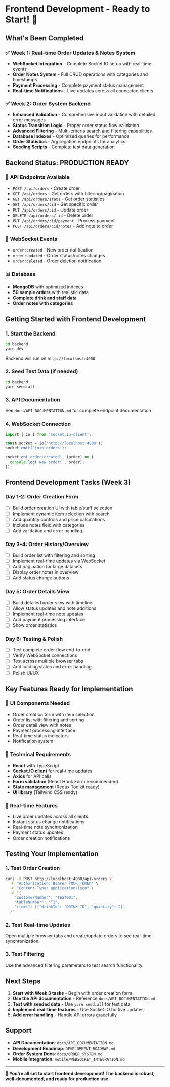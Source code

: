 # Frontend Development - Ready to Start! 🚀

## What's Been Completed

### ✅ Week 1: Real-time Order Updates & Notes System

- **WebSocket Integration** - Complete Socket.IO setup with real-time events
- **Order Notes System** - Full CRUD operations with categories and timestamps
- **Payment Processing** - Complete payment status management
- **Real-time Notifications** - Live updates across all connected clients

### ✅ Week 2: Order System Backend

- **Enhanced Validation** - Comprehensive input validation with detailed error messages
- **Status Transition Logic** - Proper order status flow validation
- **Advanced Filtering** - Multi-criteria search and filtering capabilities
- **Database Indexes** - Optimized queries for performance
- **Order Statistics** - Aggregation endpoints for analytics
- **Seeding Scripts** - Complete test data generation

## Backend Status: PRODUCTION READY

### 🎯 **API Endpoints Available**

- `POST /api/orders` - Create order
- `GET /api/orders` - Get orders with filtering/pagination
- `GET /api/orders/stats` - Get order statistics
- `GET /api/orders/:id` - Get specific order
- `PUT /api/orders/:id` - Update order
- `DELETE /api/orders/:id` - Delete order
- `PUT /api/orders/:id/payment` - Process payment
- `POST /api/orders/:id/notes` - Add note to order

### 🔌 **WebSocket Events**

- `order:created` - New order notification
- `order:updated` - Order status/notes changes
- `order:deleted` - Order deletion notification

### 📊 **Database**

- **MongoDB** with optimized indexes
- **50 sample orders** with realistic data
- **Complete drink and staff data**
- **Order notes with categories**

## Getting Started with Frontend Development

### 1. **Start the Backend**

```bash
cd backend
yarn dev
```

Backend will run on `http://localhost:4000`

### 2. **Seed Test Data** (if needed)

```bash
cd backend
yarn seed:all
```

### 3. **API Documentation**

See `docs/API_DOCUMENTATION.md` for complete endpoint documentation

### 4. **WebSocket Connection**

```javascript
import { io } from 'socket.io-client';

const socket = io('http://localhost:4000');
socket.emit('join:orders');

socket.on('order:created', (order) => {
  console.log('New order:', order);
});
```

## Frontend Development Tasks (Week 3)

### Day 1-2: Order Creation Form

- [ ] Build order creation UI with table/staff selection
- [ ] Implement dynamic item selection with search
- [ ] Add quantity controls and price calculations
- [ ] Include notes field with categories
- [ ] Add validation and error handling

### Day 3-4: Order History/Overview

- [ ] Build order list with filtering and sorting
- [ ] Implement real-time updates via WebSocket
- [ ] Add pagination for large datasets
- [ ] Display order notes in overview
- [ ] Add status change buttons

### Day 5: Order Details View

- [ ] Build detailed order view with timeline
- [ ] Allow status updates and note additions
- [ ] Implement real-time note updates
- [ ] Add payment processing interface
- [ ] Show order statistics

### Day 6: Testing & Polish

- [ ] Test complete order flow end-to-end
- [ ] Verify WebSocket connections
- [ ] Test across multiple browser tabs
- [ ] Add loading states and error handling
- [ ] Polish UI/UX

## Key Features Ready for Implementation

### 🎨 **UI Components Needed**

- Order creation form with item selection
- Order list with filtering and sorting
- Order detail view with notes
- Payment processing interface
- Real-time status indicators
- Notification system

### 🔧 **Technical Requirements**

- **React** with TypeScript
- **Socket.IO client** for real-time updates
- **Axios** for API calls
- **Form validation** (React Hook Form recommended)
- **State management** (Redux Toolkit ready)
- **UI library** (Tailwind CSS ready)

### 📱 **Real-time Features**

- Live order updates across all clients
- Instant status change notifications
- Real-time note synchronization
- Payment status updates
- Order creation notifications

## Testing Your Implementation

### 1. **Test Order Creation**

```bash
curl -X POST http://localhost:4000/api/orders \
  -H "Authorization: Bearer YOUR_TOKEN" \
  -H "Content-Type: application/json" \
  -d '{
    "customerNumber": "TEST001",
    "tableNumber": "T1",
    "items": [{"drinkId": "DRINK_ID", "quantity": 2}]
  }'
```

### 2. **Test Real-time Updates**

Open multiple browser tabs and create/update orders to see real-time synchronization.

### 3. **Test Filtering**

Use the advanced filtering parameters to test search functionality.

## Next Steps

1. **Start with Week 3 tasks** - Begin with order creation form
2. **Use the API documentation** - Reference `docs/API_DOCUMENTATION.md`
3. **Test with seeded data** - Use `yarn seed:all` for test data
4. **Implement real-time features** - Use Socket.IO for live updates
5. **Add error handling** - Handle API errors gracefully

## Support

- **API Documentation**: `docs/API_DOCUMENTATION.md`
- **Development Roadmap**: `DEVELOPMENT_ROADMAP.md`
- **Order System Docs**: `docs/ORDER_SYSTEM.md`
- **Mobile Integration**: `mobile/WEBSOCKET_INTEGRATION.md`

---

**🎉 You're all set to start frontend development! The backend is robust, well-documented, and ready for production use.**
